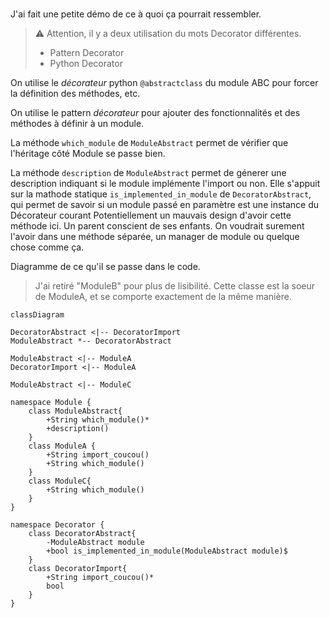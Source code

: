 #
J'ai fait une petite démo de ce à quoi ça pourrait ressembler.

> :warning: Attention, il y a deux utilisation du mots Decorator différentes.
> - Pattern Decorator
> - Python Decorator

On utilise le _décorateur_ python `@abstractclass` du module ABC pour forcer la définition des méthodes, etc.

On utilise le pattern _décorateur_  pour ajouter des fonctionnalités et des méthodes à définir à un module.

La méthode `which_module` de `ModuleAbstract` permet de vérifier que l'héritage côté Module se passe bien.

La méthode `description` de `ModuleAbstract` permet de génerer une description indiquant si le module implémente l'import ou non.
Elle s'appuit sur la mathode statique `is_implemented_in_module` de `DecoratorAbstract`, qui permet de savoir si un module passé en paramètre est une instance du Décorateur courant
Potentiellement un mauvais design d'avoir cette méthode ici. Un parent conscient de ses enfants.
On voudrait surement l'avoir dans une méthode séparée, un manager de module ou quelque chose comme ça.

Diagramme de ce qu'il se passe dans le code.
> J'ai retiré "ModuleB" pour plus de lisibilité. Cette classe est la soeur de ModuleA, et se comporte exactement de la même manière.

```mermaid
classDiagram

DecoratorAbstract <|-- DecoratorImport
ModuleAbstract *-- DecoratorAbstract

ModuleAbstract <|-- ModuleA
DecoratorImport <|-- ModuleA

ModuleAbstract <|-- ModuleC

namespace Module {
    class ModuleAbstract{
        +String which_module()*
        +description()
    }
    class ModuleA {
        +String import_coucou()
        +String which_module()
    }
    class ModuleC{
        +String which_module()
    }
}

namespace Decorator {
    class DecoratorAbstract{
        -ModuleAbstract module
        +bool is_implemented_in_module(ModuleAbstract module)$
    }
    class DecoratorImport{
        +String import_coucou()*
        bool
    }
}
```
